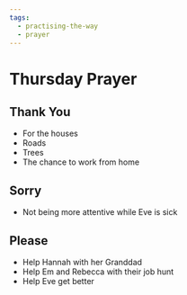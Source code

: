 ```yaml
---
tags:
  - practising-the-way
  - prayer
---
```


# Thursday Prayer

## Thank You

- For the houses
- Roads
- Trees
- The chance to work from home

## Sorry

- Not being more attentive while Eve is sick

## Please

- Help Hannah with her Granddad
- Help Em and Rebecca with their job hunt
- Help Eve get better
